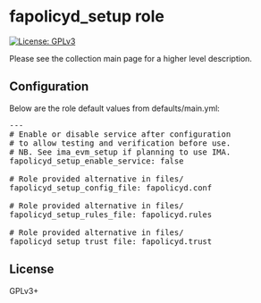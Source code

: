 # fapolicyd_setup role

[![License: GPLv3](https://img.shields.io/badge/license-GPLv3-brightgreen.svg)](https://www.gnu.org/licenses/gpl-3.0)

Please see the collection main page for a higher level description.

## Configuration

Below are the role default values from defaults/main.yml:

<pre>
---
# Enable or disable service after configuration
# to allow testing and verification before use.
# NB. See ima_evm_setup if planning to use IMA.
fapolicyd_setup_enable_service: false

# Role provided alternative in files/
fapolicyd_setup_config_file: fapolicyd.conf

# Role provided alternative in files/
fapolicyd_setup_rules_file: fapolicyd.rules

# Role provided alternative in files/
fapolicyd_setup_trust_file: fapolicyd.trust
</pre>

## License

GPLv3+
